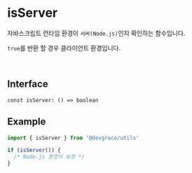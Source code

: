 # isServer

자바스크립트 런타임 환경이 `서버(Node.js)`인지 확인하는 함수입니다.

`true`를 반환 할 경우 클라이언트 환경입니다.

<br />

## Interface
```tsx
const isServer: () => boolean
```

## Example
```ts
import { isServer } from '@devgrace/utils'

if (isServer()) {
  /* Node.js 환경이 보장 */
}
```